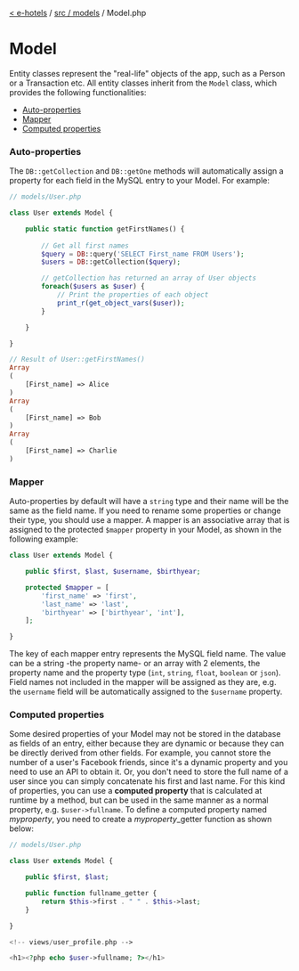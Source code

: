 [< e-hotels](index.md) / [src / models](models.md) / Model.php

# Model

Entity classes represent the "real-life" objects of the app, such as a Person or a Transaction etc. All entity classes inherit from the `Model` class, which provides the following functionalities:

* [Auto-properties](#auto-properties)
* [Mapper](#mapper)
* [Computed properties](#computed-properties)

### Auto-properties

The `DB::getCollection` and `DB::getOne` methods will automatically assign a property for each field in the MySQL entry to your Model. For example:

```php
// models/User.php

class User extends Model {

    public static function getFirstNames() {
        
        // Get all first names
        $query = DB::query('SELECT First_name FROM Users');
        $users = DB::getCollection($query);

        // getCollection has returned an array of User objects
        foreach($users as $user) {
            // Print the properties of each object
            print_r(get_object_vars($user));
        }

    }

}
```

```php
// Result of User::getFirstNames()
Array
(
    [First_name] => Alice
)
Array
(
    [First_name] => Bob
)
Array
(
    [First_name] => Charlie
)
```

### Mapper

Auto-properties by default will have a `string` type and their name will be the same as the field name. If you need to rename some properties or change their type, you should use a mapper. A mapper is an associative array that is assigned to the protected `$mapper` property in your Model, as shown in the following example:

```php
class User extends Model {

    public $first, $last, $username, $birthyear;

    protected $mapper = [
        'first_name' => 'first',
        'last_name' => 'last',
        'birthyear' => ['birthyear', 'int'],
    ];

}
```

The key of each mapper entry represents the MySQL field name. The value can be a string -the property name- or an array with 2 elements, the property name and the property type (`int`, `string`, `float`, `boolean` or `json`). Field names not included in the mapper will be assigned as they are, e.g. the `username` field will be automatically assigned to the `$username` property.

### Computed properties

Some desired properties of your Model may not be stored in the database as fields of an entry, either because they are dynamic or because they can be directly derived from other fields. For example, you cannot store the number of a user's Facebook friends, since it's a dynamic property and you need to use an API to obtain it. Or, you don't need to store the full name of a user since you can simply concatenate his first and last name. For this kind of properties, you can use a **computed property** that is calculated at runtime by a method, but can be used in the same manner as a normal property, e.g. `$user->fullname`. To define a computed property named _myproperty_, you need to create a _myproperty_\_getter function as shown below:

```php
// models/User.php

class User extends Model {

    public $first, $last;

    public function fullname_getter {
        return $this->first . " " . $this->last;
    }

}
```

```php
<!-- views/user_profile.php -->

<h1><?php echo $user->fullname; ?></h1>
```